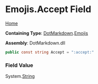 # Emojis\.Accept Field

[Home](../../../README.md)

**Containing Type**: [DotMarkdown](../../README.md)\.[Emojis](../README.md)

**Assembly**: DotMarkdown\.dll

```csharp
public const string Accept = ":accept:"
```

### Field Value

System\.[String](https://docs.microsoft.com/en-us/dotnet/api/system.string)